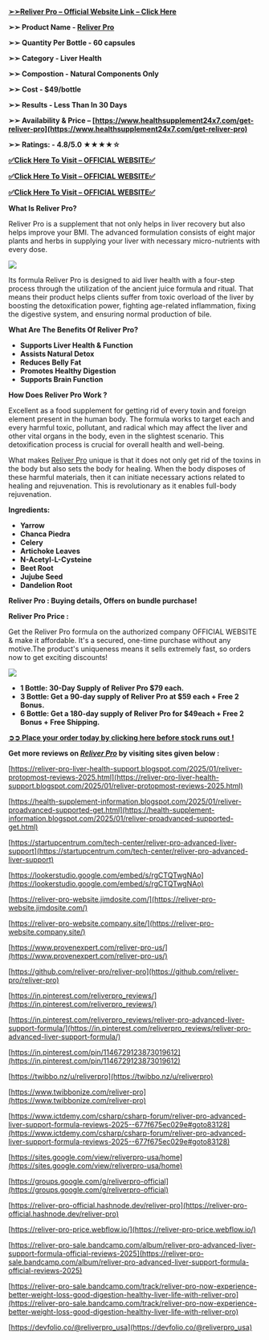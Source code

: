 **[➢➢Reliver Pro – Official Website Link – Click Here](https://www.healthsupplement24x7.com/get-reliver-pro)**

**➢➢ Product Name - [Reliver Pro](https://www.healthsupplement24x7.com/get-reliver-pro)**

**➢➢ Quantity Per Bottle - 60 capsules**

**➢➢ Category - Liver Health**

**➢➢ Compostion - Natural Components Only**

**➢➢ Cost - $49/bottle**

**➢➢ Results - Less Than In 30 Days**

**➢➢ Availability & Price – [https://www.healthsupplement24x7.com/get-reliver-pro](https://www.healthsupplement24x7.com/get-reliver-pro)**

**➢➢ Ratings: - 4.8/5.0 ★★★★☆**

**[✅Click Here To Visit – OFFICIAL WEBSITE✅](https://www.healthsupplement24x7.com/get-reliver-pro)**

**[✅Click Here To Visit – OFFICIAL WEBSITE✅](https://www.healthsupplement24x7.com/get-reliver-pro)**

**[✅Click Here To Visit – OFFICIAL WEBSITE✅](https://www.healthsupplement24x7.com/get-reliver-pro)**

**What Is Reliver Pro?**

Reliver Pro is a supplement that not only helps in liver recovery but also helps improve your BMI. The advanced formulation consists of eight major plants and herbs in supplying your liver with necessary micro-nutrients with every dose.

[![](https://blogger.googleusercontent.com/img/b/R29vZ2xl/AVvXsEjkwBU4dkec7TvoJMeYe0vlNH_nVF3IG6Q8EjHo-tu2lcA4mZ6ONNmg5ttc33AynMIB3fwfjKrdwp8J-CGvbjRXeQJMVGcE9jdKk91lfL0_daqXdSljWsxUsv_p_lOs-qKveSz67w4ujcbc6AQfZ9Qlng66tOYT78qNp729dOawfSz-j4JuSb_v-sN0tMY/w640-h480/Reliver%20Pro%208.png)](https://www.healthsupplement24x7.com/get-reliver-pro)

Its formula Reliver Pro is designed to aid liver health with a four-step process through the utilization of the ancient juice formula and ritual. That means their product helps clients suffer from toxic overload of the liver by boosting the detoxification power, fighting age-related inflammation, fixing the digestive system, and ensuring normal production of bile.

**What Are The Benefits Of Reliver Pro?**

- **Supports Liver Health & Function**
- **Assists Natural Detox**
- **Reduces Belly Fat**
- **Promotes Healthy Digestion**
- **Supports Brain Function**

**How Does Reliver Pro Work ?**

Excellent as a food supplement for getting rid of every toxin and foreign element present in the human body. The formula works to target each and every harmful toxic, pollutant, and radical which may affect the liver and other vital organs in the body, even in the slightest scenario. This detoxification process is crucial for overall health and well-being.

What makes [Reliver Pro](https://www.twibbonize.com/reliver-pro) unique is that it does not only get rid of the toxins in the body but also sets the body for healing. When the body disposes of these harmful materials, then it can initiate necessary actions related to healing and rejuvenation. This is revolutionary as it enables full-body rejuvenation.

**Ingredients:**

- **Yarrow**
- **Chanca Piedra**
- **Celery**
- **Artichoke Leaves**
- **N-Acetyl-L-Cysteine**
- **Beet Root**
- **Jujube Seed**
- **Dandelion Root**

**Reliver Pro : Buying details, Offers on bundle purchase!**

**Reliver Pro Price :**

Get the Reliver Pro formula on the authorized company OFFICIAL WEBSITE & make it affordable. It's a secured, one-time purchase without any motive.The product's uniqueness means it sells extremely fast, so orders now to get exciting discounts!

[![](https://blogger.googleusercontent.com/img/b/R29vZ2xl/AVvXsEgNkia-jfUmJB5c1-OaXBTt6aRdFLu9HodHe0d4TOWnspz8vRI8Ib2RQgZ6UAEwCSzfLWowMxXS-x9O8SmR-dN4kIna9rMcaDci9Td7Txdslg2O4jC9IYOYaUasOStwxvTwRhyphenhyphen1KhvdFS5S-TT-d-7o4t9jwDOPVCNgIXw6MDIcNoQYbnuXcG0vQNqXuC0/w640-h428/Reliver%20Pro%20price.png)](https://www.healthsupplement24x7.com/get-reliver-pro)

- **1 Bottle: 30-Day Supply of Reliver Pro $79 each.**
- **3 Bottle: Get a 90-day supply of Reliver Pro at $59 each + Free 2 Bonus.**
- **6 Bottle: Get a 180-day supply of Reliver Pro for $49each + Free 2 Bonus + Free Shipping.**

**[➲➲ Place your order today by clicking here before stock runs out !](https://www.healthsupplement24x7.com/get-reliver-pro)**

**Get more reviews on _[Reliver Pro](https://www.healthsupplement24x7.com/get-reliver-pro)_ by visiting sites given below :**

[https://reliver-pro-liver-health-support.blogspot.com/2025/01/reliver-protopmost-reviews-2025.html](https://reliver-pro-liver-health-support.blogspot.com/2025/01/reliver-protopmost-reviews-2025.html)

[https://health-supplement-information.blogspot.com/2025/01/reliver-proadvanced-supported-get.html](https://health-supplement-information.blogspot.com/2025/01/reliver-proadvanced-supported-get.html)

[https://startupcentrum.com/tech-center/reliver-pro-advanced-liver-support](https://startupcentrum.com/tech-center/reliver-pro-advanced-liver-support)

[https://lookerstudio.google.com/embed/s/rgCTQTwgNAo](https://lookerstudio.google.com/embed/s/rgCTQTwgNAo)

[https://reliver-pro-website.jimdosite.com/](https://reliver-pro-website.jimdosite.com/)

[https://reliver-pro-website.company.site/](https://reliver-pro-website.company.site/)

[https://www.provenexpert.com/reliver-pro-us/](https://www.provenexpert.com/reliver-pro-us/)

[https://github.com/reliver-pro/reliver-pro](https://github.com/reliver-pro/reliver-pro)

[https://in.pinterest.com/reliverpro_reviews/](https://in.pinterest.com/reliverpro_reviews/)

[https://in.pinterest.com/reliverpro_reviews/reliver-pro-advanced-liver-support-formula/](https://in.pinterest.com/reliverpro_reviews/reliver-pro-advanced-liver-support-formula/)

[https://in.pinterest.com/pin/1146729123873019612](https://in.pinterest.com/pin/1146729123873019612)

[https://twibbo.nz/u/reliverpro](https://twibbo.nz/u/reliverpro)

[https://www.twibbonize.com/reliver-pro](https://www.twibbonize.com/reliver-pro)

[https://www.ictdemy.com/csharp/csharp-forum/reliver-pro-advanced-liver-support-formula-reviews-2025--677f675ec029e#goto83128](https://www.ictdemy.com/csharp/csharp-forum/reliver-pro-advanced-liver-support-formula-reviews-2025--677f675ec029e#goto83128)

[https://sites.google.com/view/reliverpro-usa/home](https://sites.google.com/view/reliverpro-usa/home)

[https://groups.google.com/g/reliverpro-official](https://groups.google.com/g/reliverpro-official)

[https://reliver-pro-official.hashnode.dev/reliver-pro](https://reliver-pro-official.hashnode.dev/reliver-pro)

[https://reliver-pro-price.webflow.io/](https://reliver-pro-price.webflow.io/)

[https://reliver-pro-sale.bandcamp.com/album/reliver-pro-advanced-liver-support-formula-official-reviews-2025](https://reliver-pro-sale.bandcamp.com/album/reliver-pro-advanced-liver-support-formula-official-reviews-2025)

[https://reliver-pro-sale.bandcamp.com/track/reliver-pro-now-experience-better-weight-loss-good-digestion-healthy-liver-life-with-reliver-pro](https://reliver-pro-sale.bandcamp.com/track/reliver-pro-now-experience-better-weight-loss-good-digestion-healthy-liver-life-with-reliver-pro)

[https://devfolio.co/@reliverpro_usa](https://devfolio.co/@reliverpro_usa)

